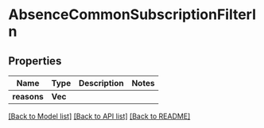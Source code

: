 # AbsenceCommonSubscriptionFilterIn

## Properties

Name | Type | Description | Notes
------------ | ------------- | ------------- | -------------
**reasons** | **Vec<String>** |  | 

[[Back to Model list]](../README.md#documentation-for-models) [[Back to API list]](../README.md#documentation-for-api-endpoints) [[Back to README]](../README.md)


